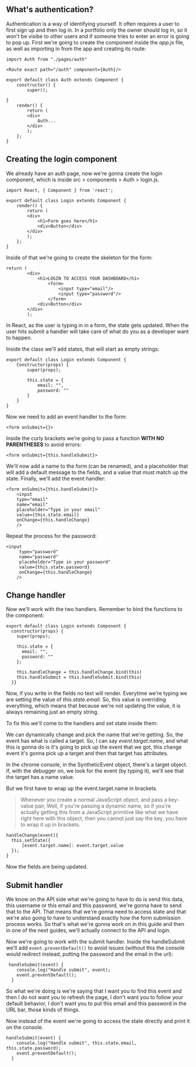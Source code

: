 ## What's authentication?

Authentication is a way of identifying yourself. It often requires a user to first sign up and then log in. In a portfolio only the owner should log in, so it won't be visibe to other users and if someone tries to enter an error is going to pop up. First we're going to create the component inside the *app.js* file, as well as importing in from the app and creating its route:

```
import Auth from "./pages/auth"

<Route exact path="/auth" component={Auth}/>

export default class Auth extends Component {
    constructor() {
        super();

}
    render() {
        return (
        <div>
            Auth...
        </div>
        );
    };
}

```

## Creating the login component

We already have an auth page, now we're gonna create the login component, which is inside src > components > Auth > login.js.

```
import React, { Component } from 'react';

export default class Login extends Component {
    render() {
        return (
        <div>
            <h1>Form goes here</h1>
            <div>Button</div>
        </div>
        );
    };
}
```

Inside of that we're going to create the skeleton for the form:

```
return (
        <div>
            <h1>LOGIN TO ACCESS YOUR DASHBOARD</h1>
                <form>
                    <input type="email"/>
                    <input type="password"/>
                </form>
            <div>Button</div>
        </div>
        );
```

In React, as the user is typing in in a form, the state gets updated. When the user hits submit a handler will take care of what do you as a developer want to happen.

Inside the class we'll add states, that will start as empty strings:

```
export default class Login extends Component {
    Constructor(props) {
        super(props);

        this.state = {
            email: "",
            password: ""
        }
    }
}
```
Now we need to add an event handler to the form:

```
<form onSubmit={}>
```

Inside the curly brackets we're going to pass a function **WITH NO PARENTHESES** to avoid errors:

```
<form onSubmit={this.handleSubmit}>
```

We'll now add a name to the form (can be renamed), and a placeholder that will add a default message to the fields, and a value that must match up the state. Finally, we'll add the event handler:

```
<form onSubmit={this.handleSubmit}>
    <input 
    type="email"
    name="email"
    placeholder="Type in your email"
    value={this.state.email}
    onChange={this.handleChange}
    />
```

Repeat the process for the password:

```
<input 
     type="password"
     name="password"
     placeholder="Type in your password"
     value={this.state.password}
     onChange={this.handleChange}
    />

```

## Change handler

Now we'll work with the two handlers. Remember to bind the functions to the component:

```
export default class Login extends Component {
  constructor(props) {
    super(props);

    this.state = {
      email: "",
      password: ""
    };

    this.handleChange = this.handleChange.bind(this)
    this.handleSubmit = this.handleSubmit.bind(this)
  }}
  ```

  Now, if you write in the fields no text will render. Everytime we're typing we are setting the value of *this.state.email*. So, this value is overriding everything, which means that because we're not updating the value, it is always remaining just an empty string.

  To fix this we'll come to the handlers and set state inside them:

  We can dynamically change and pick the name that we're getting. So, the event has what is called a target. So, I can say *event.target.name*, and what this is gonna do is it's going to pick up the event that we got, this change event it's gonna pick up a target and then that target has attributes.

  In the chrome console, in the SyntheticEvent object, there's a target object. If, with the debugger on, we look for the event (by typing it), we'll see that the target has a name value. 

  But we first have to wrap up the event.target.name in brackets.

  > Whenever you create a normal JavaScript object, and pass a key-value pair, Well, if you're passing a dynamic name, so if you're actually getting this from a JavaScript primitive like what we have right here with this object, then you cannot just say the key, you have to wrap it up in brackets.

  ```
  handleChange(event){
    this.setState({
        [event.target.name]: event.target.value
    });
  }
  ```

  Now the fields are being updated.

## Submit handler

We know on the API side what we're going to have to do is send this data, this username or this email and this password, we're gonna have to send that to the API. That means that we're gonna need to access state and that we're also going to have to understand exactly how the form submission process works. So that's what we're gonna work on in this guide and then in one of the next guides, we'll actually connect to the API and login.

Now we're going to work with the submit handler. Inside the handleSubmit we'll add ```event.preventDefault()``` to avoid issues (without this the console would redirect instead, putting the password and the email in the url):

```
 handleSubmit(event) {
    console.log("Handle submit", event);
    event.preventDefault();
  }
```

So what we're doing is we're saying that I want you to find this event and then I do not want you to refresh the page, I don't want you to follow your default behavior, I don't want you to put this email and this password in the URL bar, those kinds of things.

Now instead of the event we're going to access the state directly and print it on the console.

```
handleSubmit(event) {
    console.log("Handle submit", this.state.email, this.state.password);
    event.preventDefault();
  }
```